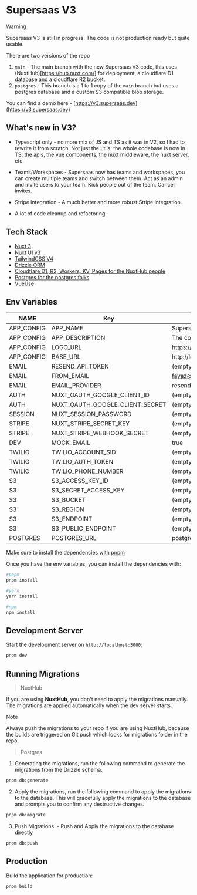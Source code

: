 # Supersaas V3

> [!WARNING]  
> Supersaas V3 is still in progress. The code is not production ready but quite usable.

There are two versions of the repo

1. `main` - The main branch with the new Supersaas V3 code, this uses (NuxtHub)[https://hub.nuxt.com/] for deployment, a cloudflare D1 database and a cloudflare R2 bucket.
2. `postgres` - This branch is a 1 to 1 copy of the `main` branch but uses a postgres database and a custom S3 compatible blob storage.

You can find a demo here - [https://v3.supersaas.dev](https://v3.supersaas.dev)

## What's new in V3?

- Typescript only - no more mix of JS and TS as it was in V2, so I had to rewrite it from scratch. Not just the utils, the whole codebase is now in TS, the apis, the vue components, the nuxt middleware, the nuxt server, etc.

- Teams/Workspaces - Supersaas now has teams and workspaces, you can create multiple teams and switch between them. Act as an admin and invite users to your team. Kick people out of the team. Cancel invites.

- Stripe integration - A much better and more robust Stripe integration.

- A lot of code cleanup and refactoring.

## Tech Stack

- [Nuxt 3](https://nuxt.com)
- [Nuxt UI v3](https://ui3.nuxt.dev/)
- [TailwindCSS V4](https://tailwindcss.com)
- [Drizzle ORM](https://orm.drizzle.team/)
- [Cloudflare D1, R2, Workers, KV, Pages for the NuxtHub people](https://hub.nuxt.com)
- [Postgres for the postgres folks](https://www.postgresql.org)
- [VueUse](https://vueuse.org/)

## Env Variables

| NAME       | Key                             | Value                                         |
| ---------- | ------------------------------- | --------------------------------------------- |
| APP_CONFIG | APP_NAME                        | Supersaas                                     |
| APP_CONFIG | APP_DESCRIPTION                 | The complete Nuxt 3 SaaS starter kit.         |
| APP_CONFIG | LOGO_URL                        | https://supersaas.dev/logo.png                |
| APP_CONFIG | BASE_URL                        | http://localhost:3000                         |
| EMAIL      | RESEND_API_TOKEN                | (empty)                                       |
| EMAIL      | FROM_EMAIL                      | fayaz@mail.supersaas.dev                      |
| EMAIL      | EMAIL_PROVIDER                  | resend                                        |
| AUTH       | NUXT_OAUTH_GOOGLE_CLIENT_ID     | (empty)                                       |
| AUTH       | NUXT_OAUTH_GOOGLE_CLIENT_SECRET | (empty)                                       |
| SESSION    | NUXT_SESSION_PASSWORD           | (empty)                                       |
| STRIPE     | NUXT_STRIPE_SECRET_KEY          | (empty)                                       |
| STRIPE     | NUXT_STRIPE_WEBHOOK_SECRET      | (empty)                                       |
| DEV        | MOCK_EMAIL                      | true                                          |
| TWILIO     | TWILIO_ACCOUNT_SID              | (empty)                                       |
| TWILIO     | TWILIO_AUTH_TOKEN               | (empty)                                       |
| TWILIO     | TWILIO_PHONE_NUMBER             | (empty)                                       |
| S3         | S3_ACCESS_KEY_ID                | (empty)                                       |
| S3         | S3_SECRET_ACCESS_KEY            | (empty)                                       |
| S3         | S3_BUCKET                       | (empty)                                       |
| S3         | S3_REGION                       | (empty)                                       |
| S3         | S3_ENDPOINT                     | (empty)                                       |
| S3         | S3_PUBLIC_ENDPOINT              | (empty)                                       |
| POSTGRES   | POSTGRES_URL                    | postgresql://postgres@127.0.0.1:5432/postgres |

Make sure to install the dependencies with [pnpm](https://pnpm.io/installation#using-corepack)

Once you have the env variables, you can install the dependencies with:

```bash
#pnpm
pnpm install

#yarn
yarn install

#npm
npm install
```

## Development Server

Start the development server on `http://localhost:3000`:

```bash
pnpm dev
```

## Running Migrations

> NuxtHub

If you are using **NuxtHub**, you don't need to apply the migrations manually. The migrations are applied automatically when the dev server starts.

> [!NOTE]  
> Always push the migrations to your repo if you are using NuxtHub, because the builds are triggered on Git push which looks for migrations folder in the repo.

> Postgres

1. Generating the migrations, run the following command to generate the migrations from the Drizzle schema.

```bash
pnpm db:generate
```

2. Apply the migrations, run the following command to apply the migrations to the database. This will gracefully apply the migrations to the database and prompts you to confirm any destructive changes.

```bash
pnpm db:migrate
```

  3. Push Migrations. - Push and Apply the migrations to the database directly

```bash
pnpm db:push
```

## Production

Build the application for production:

```bash
pnpm build
```
